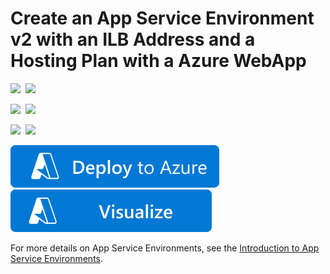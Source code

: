 # Create an App Service Environment v2 with an ILB Address and a Hosting Plan with a Azure WebApp

<IMG SRC="https://azurequickstartsservice.blob.core.windows.net/badges/201-asev2-ilb-with-web-app/PublicLastTestDate.svg" />&nbsp;
<IMG SRC="https://azurequickstartsservice.blob.core.windows.net/badges/201-asev2-ilb-with-web-app/PublicDeployment.svg" />&nbsp;

<IMG SRC="https://azurequickstartsservice.blob.core.windows.net/badges/201-asev2-ilb-with-web-app/FairfaxLastTestDate.svg" />&nbsp;
<IMG SRC="https://azurequickstartsservice.blob.core.windows.net/badges/201-asev2-ilb-with-web-app/FairfaxDeployment.svg" />&nbsp;

<IMG SRC="https://azurequickstartsservice.blob.core.windows.net/badges/201-asev2-ilb-with-web-app/BestPracticeResult.svg" />&nbsp;
<IMG SRC="https://azurequickstartsservice.blob.core.windows.net/badges/201-asev2-ilb-with-web-app/CredScanResult.svg" />&nbsp;

<a href="https://portal.azure.com/#create/Microsoft.Template/uri/https%3A%2F%2Fraw.githubusercontent.com%2Fazure%2Fazure-quickstart-templates%2Fmaster%2F201-asev2-ilb-with-web-app%2Fazuredeploy.json" target="_blank">
    <img src="https://raw.githubusercontent.com/Azure/azure-quickstart-templates/master/1-CONTRIBUTION-GUIDE/images/deploytoazure.svg"/>
</a>
<a href="http://armviz.io/#/?load=https%3A%2F%2Fraw.githubusercontent.com%2FAzure%2Fazure-quickstart-templates%2Fmaster%2F201-asev2-ilb-with-web-app%2Fazuredeploy.json" target="_blank">
    <img src="https://raw.githubusercontent.com/Azure/azure-quickstart-templates/master/1-CONTRIBUTION-GUIDE/images/visualizebutton.svg"/>
</a>

For more details on App Service Environments, see the [Introduction to App Service Environments](https://docs.microsoft.com/en-us/azure/app-service/app-service-environment/intro).

